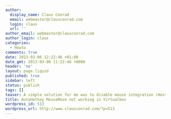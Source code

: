 ```yaml
---
author:
  display_name: Claus Conrad
  email: webmaster@clausconrad.com
  login: claus
  url: ''
author_email: webmaster@clausconrad.com
author_login: claus
categories:
  - Howto
comments: true
date: 2013-03-06 12:22:46 +01:00
date_gmt: 2013-03-06 11:22:46 +0000
header: 'no'
layout: page.liquid
published: true
sidebar: left
status: publish
tags: []
teaser: A simple solution for me was to disable mouse integration (Host key + I).
title: AutoHotkey MouseMove not working in Virtualbox
wordpress_id: 513
wordpress_url: http://www.clausconrad.com/?p=513
---
```

